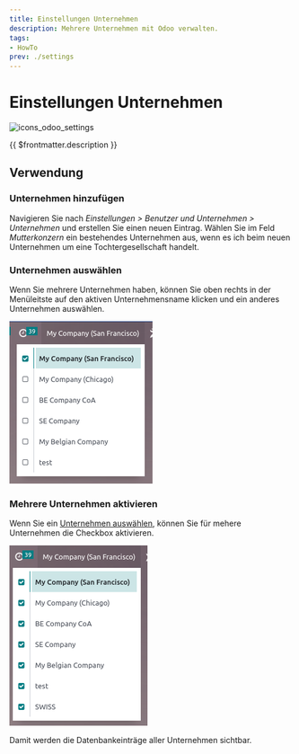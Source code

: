 ```yaml
---
title: Einstellungen Unternehmen
description: Mehrere Unternehmen mit Odoo verwalten.
tags:
- HowTo
prev: ./settings
---
```

# Einstellungen Unternehmen
![icons_odoo_settings](assets/icons_odoo_settings.png)

{{ $frontmatter.description }}

## Verwendung

### Unternehmen hinzufügen

Navigieren Sie nach *Einstellungen > Benutzer und Unternehmen > Unternehmen* und erstellen Sie einen neuen Eintrag. Wählen Sie im Feld *Mutterkonzern* ein bestehendes Unternehmen aus, wenn es ich beim neuen Unternehmen um eine Tochtergesellschaft handelt.

### Unternehmen auswählen

Wenn Sie mehrere Unternehmen haben, können Sie oben rechts in der Menüleitste auf den aktiven Unternehmensname klicken und ein anderes Unternehmen auswählen.

![](assets/Einstellungen%20Unternehmen%20Auswahl.png)

### Mehrere Unternehmen aktivieren

Wenn Sie ein [Unternehmen auswählen](#Unternehmen%20auswählen), können Sie für mehere Unternehmen die Checkbox aktivieren.

![](assets/Einstellungen%20Unternehmen%20Multi.png)

Damit werden die Datenbankeinträge aller Unternehmen sichtbar.